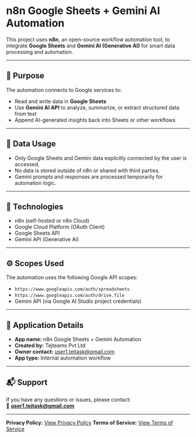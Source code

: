 # n8n Google Sheets + Gemini AI Automation

This project uses **n8n**, an open-source workflow automation tool, to integrate **Google Sheets** and **Gemini AI (Generative AI)** for smart data processing and automation.

---

## 🧠 Purpose
The automation connects to Google services to:
- Read and write data in **Google Sheets**
- Use **Gemini AI API** to analyze, summarize, or extract structured data from text
- Append AI-generated insights back into Sheets or other workflows

---

## 🔐 Data Usage
- Only Google Sheets and Gemini data explicitly connected by the user is accessed.
- No data is stored outside of n8n or shared with third parties.
- Gemini prompts and responses are processed temporarily for automation logic.

---

## 🔧 Technologies
- n8n (self-hosted or n8n Cloud)
- Google Cloud Platform (OAuth Client)
- Google Sheets API
- Gemini API (Generative AI)

---

## ⚙️ Scopes Used
The automation uses the following Google API scopes:
- `https://www.googleapis.com/auth/spreadsheets`
- `https://www.googleapis.com/auth/drive.file`
- Gemini API (via Google AI Studio project credentials)

---

## 🧩 Application Details
- **App name:** n8n Google Sheets + Gemini Automation  
- **Created by:** Tejteams Pvt Ltd  
- **Owner contact:** user1.tejtask@gmail.com  
- **App type:** Internal automation workflow  

---

## 📬 Support
If you have any questions or issues, please contact:  
📧 **user1.tejtask@gmail.com**

---

**Privacy Policy:** [View Privacy Policy](./PRIVACY_POLICY.md)
**Terms of Service:** [View Terms of Service](./TERMS_OF_SERVICE.md)
